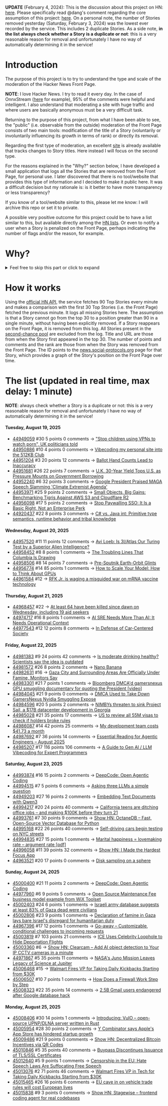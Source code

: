 **UPDATE** (February 4, 2024): This is the discussion about this project on HN: [here](https://news.ycombinator.com/item?id=39230513). Please specifically read @dang's comment regarding the core assumption of this project: [here](https://news.ycombinator.com/item?id=39231537). On a personal note, the number of Stories removed yesterday (Saturday, February 3, 2024) was the lowest ever recorded by the service. This includes 2 duplicate Stories. As a side note, **in the list always check whether a Story is a duplicate or not**: this is a very reasonable reason for removal and unfortunately I have no way of automatically determining it in the service!

# Introduction

The purpose of this project is to try to understand the type and scale of the moderation of the Hacker News Front Page.

**NOTE**: I love Hacker News. I try to read it every day. In the case of OnnxStream ([here](https://news.ycombinator.com/item?id=37752632) for example), 95% of the comments were helpful and intelligent. I also understand that moderating a site with huge traffic and where users are basically anonymous must be a very difficult task.

Returning to the purpose of this project, from what I have been able to see, the "public" (i.e. observable from the outside) moderation of the Front Page consists of two main tools: modification of the title of a Story (voluntarily or involuntarily influencing its growth in terms of rank) or directly its removal.

Regarding the first type of moderation, an excellent [site](https://hackernewstitles.netlify.app/) is already available that tracks changes to Story titles. Here instead I will focus on the second type.

For the reasons explained in the "Why?" section below, I have developed a small application that logs all the Stories that are removed from the Front Page, for personal use. I later discovered that there is no tool/website that provides this type of information and I decided to make it public here. It was a difficult decision but my rationale is: is it better to have more transparency or less transparency?

If you know of a tool/website similar to this, please let me know: I will archive this repo or set it to private.

A possible very positive outcome for this project could be to have a list similar to this, but available directly among the [HN lists](https://news.ycombinator.com/lists). Or even to notify a user when a Story is penalized on the Front Page, perhaps indicating the number of flags and/or the reason, for example.

# Why?

<details>
<summary>Feel free to skip this part or click to expand</summary>

A friend of mine posted two Stories on Hacker News related to OnnxStream (31 days apart), the first related to SDXL Turbo support and the second related to TinyLlama and Mistral 7B support.

In the case of the [first](https://news.ycombinator.com/item?id=38646969), the Story was among the first on the Front Page, until its title was changed from "Stable Diffusion Turbo on a Raspberry Pi Zero 2 generates an image in 29 minutes" to "OnnxStream: Stable Diffusion XL 1.0 Base on a Raspberry Pi Zero 2". This effectively "killed" the Story. One user pointed out that the new title didn't reflect the spirit of the Story (thanks @practice9).

In the case of the [second](https://news.ycombinator.com/item?id=38991145), the Story was in third place on the Front Page, less than an hour after the submission. In this case it was simply removed from the Front Page.

Having discovered this, perplexed, I sent an email to the moderator. @dang, who was very kind and quick in his response, explained to me that the Story had been flagged by users even without being explicitly [flagged], and that he could therefore only hypothesize the causes of the flag. His hypothesis was that (some?) users might be fed up with news related to LLMs.

While I have no reason to doubt Daniel's good faith, it's hard to believe that HN users would be tired of LLM-related news.

So I decided to develop a small console application to determine the frequency of this phenomenon (actually I was also motivated by the prospect of writing some C# code, after more than 2 years of complete abstinence). I subsequently discovered that there were no tools/websites that monitored this specific phenomenon and I therefore decided to make it public here.

</details>

# How it works

Using the [official HN API](https://github.com/HackerNews/API), the service fetches 90 Top Stories every minute and makes a comparison with the first 30 Top Stories (i.e. the Front Page) fetched the previous minute. It logs all missing Stories here. The assumption is that a Story cannot go from the top 30 to a position greater than 90 in a single minute, without having been explicitly removed. If a Story reappears on the Front Page, it is removed from this log. All Stories present in the [second-chance pool](https://news.ycombinator.com/pool) are excluded from the log. Title and URL are those from when the Story first appeared in the top 30. The number of points and comments and the rank are those from when the Story was removed from the Front Page. The ID points to the [news.social-protocols.org](https://news.social-protocols.org) page for that Story, which provides a graph of the Story's position on the Front Page over time.

# The list (updated in real time, max delay: 1 minute)

**NOTE**: always check whether a Story is a duplicate or not: this is a very reasonable reason for removal and unfortunately I have no way of automatically determining it in the service!

#### **Tuesday, August 19, 2025**<!-- HN:44949059:start -->
* [44949059](https://news.social-protocols.org/stats?id=44949059) #30 5 points 0 comments -> ["Stop children using VPNs to watch porn", UK politicians told](https://www.bbc.co.uk/news/articles/cn438z3ejxyo)<!-- HN:44949059:end --><!-- HN:44950886:start -->
* [44950886](https://news.social-protocols.org/stats?id=44950886) #10 4 points 0 comments -> [Vibecoding my personal site into the 512KB Club](https://www.calvinbarker.com/blog/vibecoding-my-personal-site-into-the-512kb-club)<!-- HN:44950886:end --><!-- HN:44951204:start -->
* [44951204](https://news.social-protocols.org/stats?id=44951204) #3 20 points 12 comments -> [Ballot Hand Counts Lead to Inaccuracy](https://votingrightslab.org/2024/02/27/ballot-hand-counts-lead-to-inaccuracy/)<!-- HN:44951204:end --><!-- HN:44951681:start -->
* [44951681](https://news.social-protocols.org/stats?id=44951681) #26 22 points 7 comments -> [U.K. 30-Year Yield Tops U.S. as Pressure Mounts on Government Borrowing](https://www.coindesk.com/markets/2025/08/19/u-k-30-year-yield-tops-u-s-as-pressure-mounts-on-government-borrowing)<!-- HN:44951681:end --><!-- HN:44952240:start -->
* [44952240](https://news.social-protocols.org/stats?id=44952240) #6 32 points 3 comments -> [Google President Praised MAGA Speech Slamming 'Climate Extremist Agenda'](https://www.desmog.com/2025/08/19/google-president-praised-maga-speech-slamming-climate-extremist-agenda/)<!-- HN:44952240:end --><!-- HN:44953971:start -->
* [44953971](https://news.social-protocols.org/stats?id=44953971) #25 9 points 2 comments -> [Small Objects, Big Gains: Benchmarking Tigris Against AWS S3 and Cloudflare R2](https://www.tigrisdata.com/blog/benchmark-small-objects/)<!-- HN:44953971:end --><!-- HN:44956098:start -->
* [44956098](https://news.social-protocols.org/stats?id=44956098) #17 5 points 2 comments -> [Stop Paywalling SSO: It Is a Basic Right, Not an Enterprise Perk](https://oneuptime.com/blog/post/2025-08-19-sso-is-a-security-basic-not-an-enterprise-perk/view)<!-- HN:44956098:end --><!-- HN:44920437:start -->
* [44920437](https://news.social-protocols.org/stats?id=44920437) #22 8 points 3 comments -> [C# vs. Java int: Primitive type semantics, runtime behavior and tribal knowledge](https://msiyer.com/csharp-vs-java-int-primitive-type-semantics-runtime-behavior-and-tribal-knowledge/)<!-- HN:44920437:end -->
#### **Wednesday, August 20, 2025**
<!-- HN:44957520:start -->
* [44957520](https://news.social-protocols.org/stats?id=44957520) #11 11 points 12 comments -> [Avi Loeb: Is 3I/Atlas Our Turing Test by a Superior Alien Intelligence?](https://avi-loeb.medium.com/is-3i-atlas-our-turing-test-by-a-superior-alien-intelligence-32bfd838a9f2)<!-- HN:44957520:end --><!-- HN:44958452:start -->
* [44958452](https://news.social-protocols.org/stats?id=44958452) #8 8 points 1 comments -> [The Troubling Lines That Columbia Is Drawing](https://www.newyorker.com/news/the-lede/the-troubling-lines-that-columbia-is-drawing)<!-- HN:44958452:end --><!-- HN:44958506:start -->
* [44958506](https://news.social-protocols.org/stats?id=44958506) #8 14 points 7 comments -> [Pre-Sputnik Earth-Orbit Glints](https://www.overcomingbias.com/p/many-big-pre-sputnik-earth-orbit)<!-- HN:44958506:end --><!-- HN:44956774:start -->
* [44956774](https://news.social-protocols.org/stats?id=44956774) #14 85 points 1 comments -> [How to Scale Your Model: How to Think About GPUs](https://jax-ml.github.io/scaling-book/gpus/)<!-- HN:44956774:end --><!-- HN:44961584:start -->
* [44961584](https://news.social-protocols.org/stats?id=44961584) #12 -> [RFK Jr. is waging a misguided war on mRNA vaccine technology](https://www.wsj.com/opinion/rfk-jr-mrna-vaccines-hhs-covid-jay-bhattacharya-e9fa1ac3)<!-- HN:44961584:end -->
#### **Thursday, August 21, 2025**
<!-- HN:44968457:start -->
* [44968457](https://news.social-protocols.org/stats?id=44968457) #22 -> [At least 64 have been killed since dawn on Wednesday, including 19 aid seekers](https://www.aljazeera.com/news/liveblog/2025/8/20/live-israel-yet-to-reply-to-gaza-ceasefire-almost-19000-children-killed)<!-- HN:44968457:end --><!-- HN:44974717:start -->
* [44974717](https://news.social-protocols.org/stats?id=44974717) #16 8 points 1 comments -> [AI SRE Needs More Than AI: It Needs Operational Context](https://rootly.com/blog/ai-sre-needs-more-than-ai-it-needs-operational-context)<!-- HN:44974717:end --><!-- HN:44977543:start -->
* [44977543](https://news.social-protocols.org/stats?id=44977543) #12 12 points 8 comments -> [In Defense of Car-Centered Society](https://sweatofthebrow.blogspot.com/2025/08/in-defense-of-car-centered-society.html)<!-- HN:44977543:end -->
#### **Friday, August 22, 2025**
<!-- HN:44981383:start -->
* [44981383](https://news.social-protocols.org/stats?id=44981383) #9 24 points 42 comments -> [Is moderate drinking healthy? Scientists say the idea is outdated](https://news.stanford.edu/stories/2025/08/moderate-alcohol-consumption-drinking-health-benefits-impacts-research)<!-- HN:44981383:end --><!-- HN:44981572:start -->
* [44981572](https://news.social-protocols.org/stats?id=44981572) #26 8 points 2 comments -> [Nano Banana](https://nanobanana.ai/)<!-- HN:44981572:end --><!-- HN:44982631:start -->
* [44982631](https://news.social-protocols.org/stats?id=44982631) #16 -> [Gaza City and Surrounding Areas Are Officially Under Famine, Monitors Say](https://www.nytimes.com/2025/08/22/world/middleeast/famine-gaza-city-israel.html)<!-- HN:44982631:end --><!-- HN:44983301:start -->
* [44983301](https://news.social-protocols.org/stats?id=44983301) #21 7 points 1 comments -> [Bloomberg DMCA'd gamersnexus GPU smuggling documentary for quoting the President [video]](https://www.youtube.com/watch?v=6RJvrTC6oTI)<!-- HN:44983301:end --><!-- HN:44984045:start -->
* [44984045](https://news.social-protocols.org/stats?id=44984045) #21 9 points 0 comments -> [DMCA Used to Take Down GamersNexus Nvidia Smuggling Expose](https://twitter.com/GamersNexus/status/1958503184546111536)<!-- HN:44984045:end --><!-- HN:44984596:start -->
* [44984596](https://news.social-protocols.org/stats?id=44984596) #20 5 points 2 comments -> [NIMBYs threaten to sink Project Sail, a $17B datacenter development in Georgia](https://www.theregister.com/2025/08/22/georgia_datacenter_pushback/)<!-- HN:44984596:end --><!-- HN:44985028:start -->
* [44985028](https://news.social-protocols.org/stats?id=44985028) #21 35 points 17 comments -> [US to review all 55M visas to check if holders broke rules](https://www.bbc.com/news/articles/cvg04gm92d3o)<!-- HN:44985028:end --><!-- HN:44986087:start -->
* [44986087](https://news.social-protocols.org/stats?id=44986087) #14 42 points 25 comments -> [My development team costs $41.73 a month](https://philipotoole.com/my-development-team-costs-41-73-a-month/)<!-- HN:44986087:end --><!-- HN:44987692:start -->
* [44987692](https://news.social-protocols.org/stats?id=44987692) #7 36 points 14 comments -> [Essential Reading for Agentic Engineers – August 2025](https://steipete.me/posts/2025/essential-reading-august-2025)<!-- HN:44987692:end --><!-- HN:44985207:start -->
* [44985207](https://news.social-protocols.org/stats?id=44985207) #17 116 points 106 comments -> [A Guide to Gen AI / LLM Vibecoding for Expert Programmers](https://www.stochasticlifestyle.com/a-guide-to-gen-ai-llm-vibecoding-for-expert-programmers/)<!-- HN:44985207:end -->
#### **Saturday, August 23, 2025**<!-- HN:44993874:start -->
* [44993874](https://news.social-protocols.org/stats?id=44993874) #16 15 points 2 comments -> [DeepCode: Open Agentic Coding](https://github.com/HKUDS/DeepCode)<!-- HN:44993874:end --><!-- HN:44994515:start -->
* [44994515](https://news.social-protocols.org/stats?id=44994515) #7 5 points 6 comments -> [Asking three LLMs a simple question](https://sethops1.net/post/asking-three-llms-a-simple-question/)<!-- HN:44994515:end --><!-- HN:44949203:start -->
* [44949203](https://news.social-protocols.org/stats?id=44949203) #27 16 points 2 comments -> [Embedding Text Documents with Qwen3](https://www.daft.ai/blog/embedding-millions-of-text-documents-with-qwen3)<!-- HN:44949203:end --><!-- HN:44994217:start -->
* [44994217](https://news.social-protocols.org/stats?id=44994217) #20 24 points 40 comments -> [California teens are ditching office jobs – and making $100K before they turn 21](https://www.sfgate.com/bayarea/article/young-adults-changing-career-paths-ai-20824566.php)<!-- HN:44994217:end --><!-- HN:44993761:start -->
* [44993761](https://news.social-protocols.org/stats?id=44993761) #7 30 points 9 comments -> [Show HN: OctaneDB – Fast, Open-Source Vector Database for Python](https://github.com/RijinRaju/octanedb)<!-- HN:44993761:end --><!-- HN:44995168:start -->
* [44995168](https://news.social-protocols.org/stats?id=44995168) #22 26 points 40 comments -> [Self-driving cars begin testing on NYC streets](https://www.amny.com/nyc-transit/self-driving-cars-nyc-first-permit-waymo/)<!-- HN:44995168:end --><!-- HN:44994835:start -->
* [44994835](https://news.social-protocols.org/stats?id=44994835) #27 15 points 1 comments -> [Marital happiness = lovemaking rate – argument rate [pdf]](https://www.cmu.edu/dietrich/sds/docs/dawes/the-robust-beauty-of-improper-linear-models-in-decision-making.pdf)<!-- HN:44994835:end --><!-- HN:44996058:start -->
* [44996058](https://news.social-protocols.org/stats?id=44996058) #11 39 points 32 comments -> [Show HN: I Made the Hardest Focus App](https://apps.apple.com/us/app/pocket-the-hardest-focus-app/id6746587044)<!-- HN:44996058:end --><!-- HN:44963521:start -->
* [44963521](https://news.social-protocols.org/stats?id=44963521) #20 17 points 0 comments -> [Disk sampling on a sphere](https://observablehq.com/@jrus/spheredisksample)<!-- HN:44963521:end -->
#### **Sunday, August 24, 2025**
<!-- HN:45000400:start -->
* [45000400](https://news.social-protocols.org/stats?id=45000400) #21 11 points 2 comments -> [DeepCode: Open Agentic Coding](https://github.com/HKUDS/DeepCode)<!-- HN:45000400:end --><!-- HN:44977960:start -->
* [44977960](https://news.social-protocols.org/stats?id=44977960) #6 9 points 5 comments -> [Open Source Maintenance Fee business model example from WiX Toolset](https://github.com/wixtoolset)<!-- HN:44977960:end --><!-- HN:45002403:start -->
* [45002403](https://news.social-protocols.org/stats?id=45002403) #24 6 points 1 comments -> [Israeli army database suggests at least 83% of Gaza dead were civilians](https://www.972mag.com/israeli-intelligence-database-83-percent-civilians-militants/)<!-- HN:45002403:end --><!-- HN:45002806:start -->
* [45002806](https://news.social-protocols.org/stats?id=45002806) #23 9 points 1 comments -> [Declaration of famine in Gaza lays bare Israel's disregard for humanitarian duty](https://www.theguardian.com/world/2025/aug/24/gaza-famine-declaration-israel-humanitarian-duty-analysis)<!-- HN:45002806:end --><!-- HN:44967396:start -->
* [44967396](https://news.social-protocols.org/stats?id=44967396) #17 12 points 1 comments -> [Go-away – Customizable, conditional challenges to incoming requests](https://git.gammaspectra.live/git/go-away/wiki/Challenges)<!-- HN:44967396:end --><!-- HN:45003819:start -->
* [45003819](https://news.social-protocols.org/stats?id=45003819) #7 103 points 21 comments -> [ICE Uses Celebrity Loophole to Hide Deportation Flights](https://jacobin.com/2025/08/ice-uses-celebrities-loophole-to-hide-deportation-flights/)<!-- HN:45003819:end --><!-- HN:45003360:start -->
* [45003360](https://news.social-protocols.org/stats?id=45003360) #6 -> [Show HN: Clearcam – Add AI object detection to Your IP CCTV cameras in a minute](https://github.com/roryclear/clearcam)<!-- HN:45003360:end --><!-- HN:44971867:start -->
* [44971867](https://news.social-protocols.org/stats?id=44971867) #5 35 points 11 comments -> [NASA's Juno Mission Leaves Legacy of Science at Jupiter](https://www.scientificamerican.com/article/how-nasas-juno-probe-changed-everything-we-know-about-jupiter/)<!-- HN:44971867:end --><!-- HN:45006468:start -->
* [45006468](https://news.social-protocols.org/stats?id=45006468) #15 -> [Walmart Fires VP for Taking Daily Kickbacks Starting from $30K](https://www.ctol.digital/news/walmart-fires-vp-kickbacks-terminates-1200-contractors/)<!-- HN:45006468:end --><!-- HN:45006507:start -->
* [45006507](https://news.social-protocols.org/stats?id=45006507) #10 7 points 1 comments -> [How Does a Firewall Work Step by Step](https://kalilinuxtutorials.com/how-firewall-works-step-by-step/)<!-- HN:45006507:end --><!-- HN:45008323:start -->
* [45008323](https://news.social-protocols.org/stats?id=45008323) #22 35 points 14 comments -> [2.5B Gmail users endangered after Google database hack](https://www.pcworld.com/article/2880822/2-5-billion-gmail-users-endangered-after-google-database-hack.html)<!-- HN:45008323:end -->
#### **Monday, August 25, 2025**
<!-- HN:45008406:start -->
* [45008406](https://news.social-protocols.org/stats?id=45008406) #30 14 points 1 comments -> [Introducing: VuIO – open-source UPNP/DLNA server written in Rust](https://github.com/vuiodev/vuio)<!-- HN:45008406:end --><!-- HN:45005954:start -->
* [45005954](https://news.social-protocols.org/stats?id=45005954) #28 30 points 2 comments -> [Y Combinator says Apple's App Store has hindered startup growth](https://techcrunch.com/2025/08/22/y-combinator-says-apples-app-store-has-hindered-startup-growth/)<!-- HN:45005954:end --><!-- HN:45009486:start -->
* [45009486](https://news.social-protocols.org/stats?id=45009486) #21 9 points 0 comments -> [Show HN: Decentralized Bitcoin Incentives via QR Codes](https://github.com/DT7QR/Bitcoin-Rewards-System-Proposal)<!-- HN:45009486:end --><!-- HN:45010846:start -->
* [45010846](https://news.social-protocols.org/stats?id=45010846) #5 35 points 40 comments -> [Buypass Discontinues Issuance of TLS/SSL Certificates](https://www.buypass.com/products/tls-ssl-certificates/discontinues-issuance-of-tls-ssl-certificates)<!-- HN:45010846:end --><!-- HN:45012640:start -->
* [45012640](https://news.social-protocols.org/stats?id=45012640) #5 9 points 1 comments -> [Censorship in the EU: Hate Speech Laws Are Suffocating Free Speech](https://www.freedom-research.org/p/censorship-in-the-eu-hate-speech)<!-- HN:45012640:end --><!-- HN:45013076:start -->
* [45013076](https://news.social-protocols.org/stats?id=45013076) #2 71 points 46 comments -> [Walmart Fires VP in Tech for Taking Daily Kickbacks Starting from $30K](https://www.ctol.digital/news/walmart-fires-vp-kickbacks-terminates-1200-contractors/)<!-- HN:45013076:end --><!-- HN:45015465:start -->
* [45015465](https://news.social-protocols.org/stats?id=45015465) #26 16 points 6 comments -> [EU cave in on vehicle trade rules will cost European lives](https://www.transportenvironment.org/articles/eu-cave-in-on-vehicle-trade-rules-will-cost-european-lives-as-us-pick-up-trucks-flood-into-europe)<!-- HN:45015465:end --><!-- HN:45015838:start -->
* [45015838](https://news.social-protocols.org/stats?id=45015838) #9 3 points 0 comments -> [Show HN: Stagewise – frontend coding agent for real codebases](https://stagewise.io/)<!-- HN:45015838:end -->